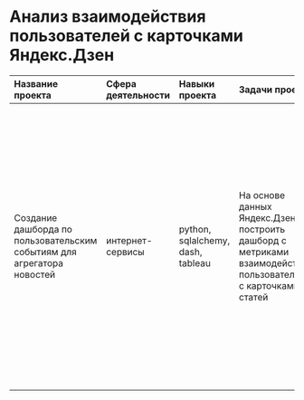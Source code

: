 # Анализ взаимодействия пользователей с карточками Яндекс.Дзен
| Название проекта | Сфера деятельности | Навыки проекта | Задачи проекта | Описание проекта | Ссылка |
| :--------------- | :------- | :------- | :--------------- | :------------------- | :----- |
| Создание дашборда по пользовательским событиям для агрегатора новостей | интернет-сервисы | python, sqlalchemy, dash, tableau | На основе данных Яндекс.Дзен построить дашборд с метриками взаимодействия пользователей с карточками статей | Я написала скрипт пайплайна, который собирает данные за определенный период времени, и настроила его автономную работу. Для визуализации собранных данных написала скрипт дашборда с фильтрами. Также подготовила презентацию с полученными графиками.| [tableau_project][1] |

[1]:https://github.com/baconanna/Portfolio/tree/main/tableau_project
